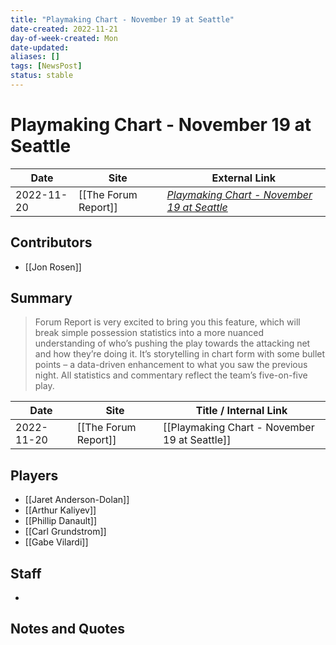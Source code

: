 ```yaml
---
title: "Playmaking Chart - November 19 at Seattle"
date-created: 2022-11-21
day-of-week-created: Mon
date-updated: 
aliases: []
tags: [NewsPost]
status: stable
---
```


# Playmaking Chart - November 19 at Seattle

| Date       | Site                 | External Link                                                                                                      |
| ---------- | -------------------- | ------------------------------------------------------------------------------------------------------------------ |
| 2022-11-20 | [[The Forum Report]] | [*Playmaking Chart - November 19 at Seattle*](https://theforumreport.com/playmaking-chart-november-19-at-seattle/) |

## Contributors
- [[Jon Rosen]]

## Summary
> Forum Report is very excited to bring you this feature, which will break simple possession statistics into a more nuanced understanding of who’s pushing the play towards the attacking net and how they’re doing it. It’s storytelling in chart form with some bullet points – a data-driven enhancement to what you saw the previous night. All statistics and commentary reflect the team’s five-on-five play.

| Date       | Site                 | Title / Internal Link                         |
| ---------- | -------------------- | --------------------------------------------- |
| 2022-11-20 | [[The Forum Report]] | [[Playmaking Chart - November 19 at Seattle]] |

## Players
- [[Jaret Anderson-Dolan]]
- [[Arthur Kaliyev]]
- [[Phillip Danault]]
- [[Carl Grundstrom]]
- [[Gabe Vilardi]]

## Staff
- 

## Notes and Quotes
> 

